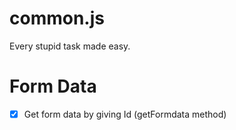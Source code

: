 # common.js
Every stupid task made easy.




Form Data
=========
-[x] Get form data by giving Id (getFormdata method) 
